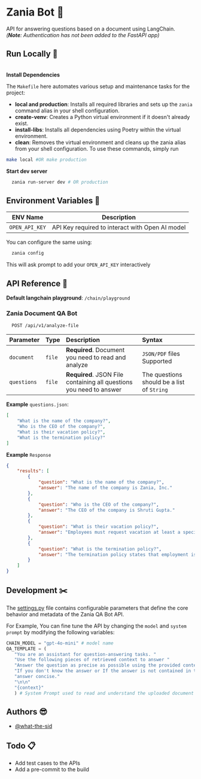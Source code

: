
# Zania Bot 🤖

API for answering questions based on a document using LangChain.\
_(**Note**: Authentication has not been added to the FastAPI app)_

## Run Locally 🚀

\
**Install Dependencies** 

The `Makefile` here automates various setup and maintenance tasks for the project:

- **local and production**: Installs all required libraries and sets up the `zania` command alias in your shell configuration.
- **create-venv**: Creates a Python virtual environment if it doesn't already exist.
- **install-libs**: Installs all dependencies using Poetry within the virtual environment.
- **clean**: Removes the virtual environment and cleans up the zania alias from your shell configuration.
To use these commands, simply run

```bash
make local #OR make production
```

**Start dev server**

```bash
  zania run-server dev # OR production
```

## Environment Variables 🎲


| ENV Name                | Description                        |
|-------------------------|------------------------------------|
| `OPEN_API_KEY`     | API Key required to interact with Open AI model           |

You can configure the same using:
```bash
  zania config
```
This will ask prompt to add your `OPEN_API_KEY` interactively

## API Reference 📂

**Default langchain playground**: `/chain/playground`

### Zania Document QA Bot

```http
  POST /api/v1/analyze-file
```

| Parameter | Type     | Description                | Syntax |
| :-------- | :------- | :------------------------- | :---------------------------|
| `document` | `file` | **Required**. Document you need to read and analyze| `JSON/PDF` files Supported |
| `questions` | `file` | **Required**. JSON File containing all questions you need to answer| The questions should be a list of `String`|

**Example** `questions.json`:

```json
[
    "What is the name of the company?",
    "Who is the CEO of the company?",
    "What is their vacation policy?",
    "What is the termination policy?"
]

```

**Example** `Response`
```json
{
    "results": [
        {
            "question": "What is the name of the company?",
            "answer": "The name of the company is Zania, Inc."
        },
        {
            "question": "Who is the CEO of the company?",
            "answer": "The CEO of the company is Shruti Gupta."
        },
        {
            "question": "What is their vacation policy?",
            "answer": "Employees must request vacation at least a specified number of days or weeks in advance, and the company generally grants requests considering business needs. Vacation must be taken in increments of at least a specified number of hours or days. Unused vacation may be required to be used during certain leaves of absence, and vacation accrual may stop during unpaid leaves."
        },
        {
            "question": "What is the termination policy?",
            "answer": "The termination policy states that employment is on an \"at-will\" basis, meaning employees can be terminated without prior warning or procedure, depending on circumstances. Management may provide verbal or written warnings before termination, but is not obligated to follow any specific disciplinary procedures. The specific terms of the employment relationship, including termination procedures, are governed by applicable state laws."
        }
    ]
}
```

## Development ✂️

The [settings.py](https://github.com/what-the-sid/zania-bot/blob/main/app/settings.py) file contains configurable parameters that define the core behavior and metadata of the Zania QA Bot API.

For Example, You can fine tune the API by changing the `model` and `system prompt` by modifying the following variables:
 ```python
 CHAIN_MODEL = "gpt-4o-mini" # model name
 QA_TEMPLATE = (
    "You are an assistant for question-answering tasks. "
    "Use the following pieces of retrieved context to answer "
    "Answer the question as precise as possible using the provided context"
    "If you don't know the answer or If the answer is not contained in the context, say Data Not Available. Use three sentences maximum and keep the "
    "answer concise."
    "\n\n"
    "{context}"
    ) # System Prompt used to read and understand the uploaded document
 ```

## Authors 😎

- [@what-the-sid](https://github.com/what-the-sid)


## Todo 📋
- Add test cases to the APIs
- Add a pre-commit to the build

